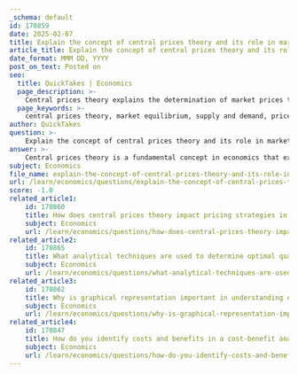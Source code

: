 ```yaml
---
_schema: default
id: 170859
date: 2025-02-07
title: Explain the concept of central prices theory and its role in market equilibrium.
article_title: Explain the concept of central prices theory and its role in market equilibrium.
date_format: MMM DD, YYYY
post_on_text: Posted on
seo:
  title: QuickTakes | Economics
  page_description: >-
    Central prices theory explains the determination of market prices through supply and demand interactions, playing a crucial role in achieving market equilibrium and guiding economic analysis.
  page_keywords: >-
    central prices theory, market equilibrium, supply and demand, price adjustments, surplus, shortage, price fluctuations, economic principles, law of demand, market dynamics
author: QuickTakes
question: >-
    Explain the concept of central prices theory and its role in market equilibrium.
answer: >-
    Central prices theory is a fundamental concept in economics that explains how prices in a market are determined through the interaction of supply and demand. This theory posits that in a competitive market, prices will adjust until the quantity supplied equals the quantity demanded, achieving what is known as market equilibrium. \n\n### Key Aspects of Central Prices Theory:\n\n1. **Market Equilibrium**: The equilibrium price is the point at which the demand curve intersects the supply curve on a graph. At this price, the amount of goods that consumers are willing to buy matches the amount that producers are willing to sell. This balance is crucial for the stability of the market.\n\n2. **Price Adjustments**: If there is a surplus (where supply exceeds demand), prices will tend to fall, encouraging more consumption and reducing production until equilibrium is restored. Conversely, if there is a shortage (where demand exceeds supply), prices will rise, discouraging consumption and encouraging production, again moving the market back toward equilibrium.\n\n3. **Fluctuations**: Prices are not static; they fluctuate based on changes in supply and demand. Factors such as consumer preferences, production costs, and external economic conditions can shift these curves, leading to new equilibrium prices.\n\n4. **Foundation of Economic Theory**: Central prices theory is foundational in understanding broader economic principles, including the law of demand, which states that as the price of a good decreases, the quantity demanded increases, and vice versa.\n\n### Role in Market Equilibrium:\n\nCentral prices theory plays a critical role in market equilibrium by providing a framework for understanding how various factors influence price levels and market dynamics. It helps economists and policymakers predict how changes in market conditions will affect prices and quantities, allowing for better decision-making in both business and regulatory contexts.\n\nIn summary, central prices theory is essential for analyzing how markets function, how prices are set, and how they respond to changes in supply and demand, ultimately guiding the understanding of market equilibrium.
subject: Economics
file_name: explain-the-concept-of-central-prices-theory-and-its-role-in-market-equilibrium.md
url: /learn/economics/questions/explain-the-concept-of-central-prices-theory-and-its-role-in-market-equilibrium
score: -1.0
related_article1:
    id: 170860
    title: How does central prices theory impact pricing strategies in economics?
    subject: Economics
    url: /learn/economics/questions/how-does-central-prices-theory-impact-pricing-strategies-in-economics
related_article2:
    id: 170865
    title: What analytical techniques are used to determine optimal quality in economics?
    subject: Economics
    url: /learn/economics/questions/what-analytical-techniques-are-used-to-determine-optimal-quality-in-economics
related_article3:
    id: 170862
    title: Why is graphical representation important in understanding economic concepts?
    subject: Economics
    url: /learn/economics/questions/why-is-graphical-representation-important-in-understanding-economic-concepts
related_article4:
    id: 170847
    title: How do you identify costs and benefits in a cost-benefit analysis?
    subject: Economics
    url: /learn/economics/questions/how-do-you-identify-costs-and-benefits-in-a-costbenefit-analysis
---
```


&nbsp;